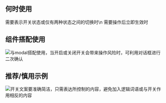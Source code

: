 ## 何时使用

需要表示开关状态或仅有两种状态之间的切换时\n 需要操作后立即生效时

## 组件搭配使用

![与modal搭配使用，当开启或关闭开关会带来操作风险时，可利用对话框进行二次确认](01)

## 推荐/慎用示例

![开关文案要准确简洁，只需表达所控制的内容，避免加入逻辑词语或与开关作用相反的内容](02)
